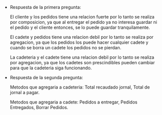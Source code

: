 - Respuesta de la primera pregunta:

  El cliente y los pedidos tiene una relacion fuerte por lo tanto se realiza por composicion, ya que al entregar el pedido ya no interesa guardar ni el pedido y el cliente entonces, se lo puede guardar tranquilamente.

  El cadete y pedidos tiene una relacion debil por lo tanto se realiza por agregacion, ya que
  los pedidos los puede hacer cualquier cadete y cuando se borra un cadete los pedidos no se pierdan.

  La cadeteria y el cadete tiene una relacion debil por lo tanto se realiza por agregacion, ya que los cadetes son prescindibles pueden cambiar para que la cadeteria siga funcionando.

- Respuesta de la segunda pregunta:

  Metodos que agregaria a cadeteria: Total recaudado jornal, Total de jornal a pagar.

  Metodos que agregaria a cadete: Pedidos a entregar, Pedidos Entregados, Borrar Pedidos.
